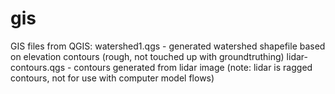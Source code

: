 # gis

GIS files from QGIS:
watershed1.qgs  - generated watershed shapefile based on elevation contours (rough, not touched up with groundtruthing)
lidar-contours.qgs  - contours generated from lidar image (note: lidar is ragged contours, not for use with computer model flows)
